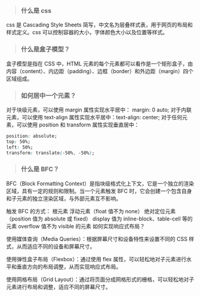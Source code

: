 <!--
 * @Author: mengkun822 1197235402@qq.com
 * @Date: 2023-06-08 19:28:17
 * @LastEditors: mengkun822 1197235402@qq.com
 * @LastEditTime: 2023-06-09 17:29:43
 * @FilePath: \knowledge_planet\docs\md\idea-plugin\css\css基础.md
 * @Description: 这是默认设置,请设置`customMade`, 打开koroFileHeader查看配置 进行设置: https://github.com/OBKoro1/koro1FileHeader/wiki/%E9%85%8D%E7%BD%AE
-->

> ### 什么是 css

css 是 Cascading Style Sheets 简写，中文名为层叠样式表，用于网页的布局和样式定义。css 可以控制容器的大小，字体颜色大小以及位置等样式。

> ### 什么是盒子模型？

盒子模型是指在 CSS 中，HTML 元素的每个元素都可以看作是一个矩形盒子，由内容（content）、内边距（padding）、边框（border）和外边距（margin）四个区域组成。

> ### 如何居中一个元素？

对于块级元素，可以使用 margin 属性实现水平居中： margin: 0 auto;
对于内联元素，可以使用 text-align 属性实现水平居中：text-align: center;
对于任何元素，可以使用 position 和 transform 属性实现垂直居中：

```css
position: absolute;
top: 50%;
left: 50%;
transform: translate(-50%, -50%);
```

> ### 什么是 BFC？

BFC（Block Formatting Context）是指块级格式化上下文，它是一个独立的渲染区域，具有一定的规则和限制。当一个元素触发 BFC 时，它会创建一个包含自身和子元素的独立渲染区域，与外部元素互不影响。

触发 BFC 的方式：
根元素
浮动元素（float 值不为 none）
绝对定位元素（position 值为 absolute 或 fixed）
display 值为 inline-block、table-cell 等的元素
overflow 值不为 visible 的元素
如何实现响应式布局？

使用媒体查询（Media Queries）：根据屏幕尺寸和设备特性来设置不同的 CSS 样式，从而适应不同的设备和屏幕尺寸。

使用弹性盒子布局（Flexbox）：通过使用 flex 属性，可以轻松地对子元素进行水平和垂直方向的布局调整，从而实现响应式布局。

使用网格布局（Grid Layout）：通过将页面分成网格形式的栅格，可以轻松地对子元素进行布局和调整，适应不同的屏幕尺寸。
